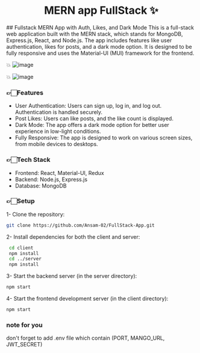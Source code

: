 <h1 align="center">MERN app FullStack ✨️</h1>
## Fullstack MERN App with Auth, Likes, and Dark Mode
This is a full-stack web application built with the MERN stack, which stands for MongoDB, Express.js, React, and Node.js. The app includes features like user authentication, likes for posts, and a dark mode option. It is designed to be fully responsive and uses the Material-UI (MUI) framework for the frontend.
      
💥 ![image](https://github.com/Ansam-02/FullStack-App/assets/137777479/79160a2d-1e7b-42a5-b644-db8e031c6f0b)

💥 ![image](https://github.com/Ansam-02/FullStack-App/assets/137777479/2cdbff3b-d405-481d-b73b-df409aca3847)

### 👉🏻Features
- User Authentication: Users can sign up, log in, and log out. Authentication is handled securely.
- Post Likes: Users can like posts, and the like count is displayed.
- Dark Mode: The app offers a dark mode option for better user experience in low-light conditions.
- Fully Responsive: The app is designed to work on various screen sizes, from mobile devices to desktops.

### 👉🏻Tech Stack
- Frontend: React, Material-UI, Redux
- Backend: Node.js, Express.js
- Database: MongoDB

### 👉🏻Setup
1- Clone the repository: 
```bash
git clone https://github.com/Ansam-02/FullStack-App.git
```
2- Install dependencies for both the client and server:
```bash
 cd client
 npm install
 cd ../server
 npm install
```
3- Start the backend server (in the server directory):
```bash
npm start
```
4- Start the frontend development server (in the client directory):
```bash
npm start
```
### note for you
don't forget to add .env file which contain (PORT, MANGO_URL, JWT_SECRET) 
